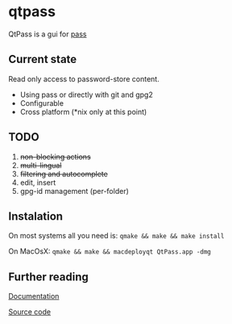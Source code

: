 qtpass
======

QtPass is a gui for [pass](http://www.passwordstore.org/)

Current state
-------------
Read only access to password-store content.

* Using pass or directly with git and gpg2
* Configurable
* Cross platform (\*nix only at this point)

TODO
----
1. ~~non-blocking actions~~
2. ~~multi-lingual~~
3. ~~filtering and autocomplete~~
4. edit, insert
5. gpg-id management (per-folder)

Instalation
-----------
On most systems all you need is:
`qmake && make && make install`

On MacOsX:
`qmake && make && macdeployqt QtPass.app -dmg `

Further reading
---------------
[Documentation](http://ijhack.github.io/qtpass/)

[Source code](https://github.com/IJHack/qtpass)
